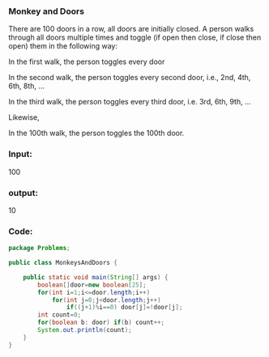 ### Monkey and Doors
There are 100 doors in a row, all doors are initially closed. A person walks through all doors multiple times and toggle (if open then close, if close then open) them in the following way: 

In the first walk, the person toggles every door 

In the second walk, the person toggles every second door, i.e., 2nd, 4th, 6th, 8th, … 

In the third walk, the person toggles every third door, i.e. 3rd, 6th, 9th, … 

Likewise,

In the 100th walk, the person toggles the 100th door.
### Input:
100
### output:
10
### Code:
``` java
package Problems;

public class MonkeysAndDoors {

    public static void main(String[] args) {
        boolean[]door=new boolean[25];
        for(int i=1;i<=door.length;i++)
            for(int j=0;j<door.length;j++)
                if((j+1)%i==0) door[j]=!door[j];
        int count=0;
        for(boolean b: door) if(b) count++;
        System.out.println(count);
    }
}
```

